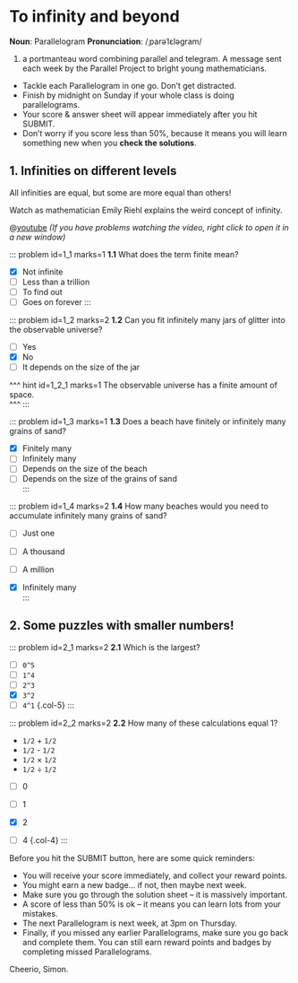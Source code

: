 # To infinity and beyond

<div class="dictionary">

__Noun__: Parallelogram
__Pronunciation__: /ˌparəˈlɛləɡram/

1. a portmanteau word combining parallel and telegram. A message sent each
week by the Parallel Project to bright young mathematicians.

</div>

*	Tackle each Parallelogram in one go. Don’t get distracted.
*	Finish by midnight on Sunday if your whole class is doing parallelograms.
*	Your score & answer sheet will appear immediately after you hit SUBMIT.
*	Don’t worry if you score less than 50%, because it means you will learn something new when you __check the solutions__.


## 1. Infinities on different levels

All infinities are equal, but some are more equal than others!  

Watch as mathematician Emily Riehl explains the weird concept of infinity.  

@[youtube](Vp570S6Plt8?end=170&rel=0) _(If you have problems watching the video, right click to open it in a new window)_

::: problem id=1_1 marks=1
__1.1__ What does the term finite mean?  

* [x] Not infinite
* [ ] Less than a trillion
* [ ] To find out
* [ ] Goes on forever
:::

::: problem id=1_2 marks=2
__1.2__ Can you fit infinitely many jars of glitter into the observable universe?

* [ ] Yes
* [x] No
* [ ] It depends on the size of the jar

^^^ hint id=1_2_1 marks=1
The observable universe has a finite amount of space.  
^^^
:::

::: problem id=1_3 marks=1
__1.3__ Does a beach have finitely or infinitely many grains of sand?

* [x] Finitely many  
* [ ] Infinitely many    
* [ ] Depends on the size of the beach  
* [ ] Depends on the size of the grains of sand  
:::

::: problem id=1_4 marks=2
__1.4__ How many beaches would you need to accumulate infinitely many grains of sand?

* [ ] Just one  
* [ ] A thousand  
* [ ] A million  
* [x] Infinitely many  
:::  


## 2. Some puzzles with smaller numbers!

::: problem id=2_1 marks=2
__2.1__ Which is the largest?  

* [ ] `0^5`
* [ ] `1^4`
* [ ] `2^3`
* [x] `3^2`
* [ ] `4^1`
{.col-5}
:::

::: problem id=2_2 marks=2
__2.2__ How many of these calculations equal 1?

* `1/2` + `1/2`
* `1/2` - `1/2`
* `1/2` × `1/2`
* `1/2` ÷ `1/2`  
  

* [ ] 0
* [ ] 1
* [x] 2
* [ ] 4
{.col-4}
:::


Before you hit the SUBMIT button, here are some quick reminders:

*	You will receive your score immediately, and collect your reward points.
*	You might earn a new badge... if not, then maybe next week.
*	Make sure you go through the solution sheet – it is massively important.
*	A score of less than 50% is ok – it means you can learn lots from your mistakes.
*	The next Parallelogram is next week, at 3pm on Thursday.
*	Finally, if you missed any earlier Parallelograms, make sure you go back and complete them. You can still earn reward points and badges by completing missed Parallelograms.

Cheerio,
Simon.